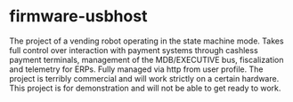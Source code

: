 # firmware-usbhost

The project of a vending robot operating in the state machine mode. Takes full control over interaction with payment systems through cashless payment terminals, management of the MDB/EXECUTIVE bus, fiscalization and telemetry for ERPs. Fully managed via http from user profile. The project is terribly commercial and will work strictly on a certain hardware. This project is for demonstration and will not be able to get ready to work.

